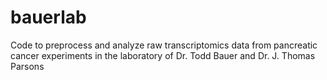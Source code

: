 # bauerlab
Code to preprocess and analyze raw transcriptomics data from pancreatic cancer experiments in the laboratory of Dr. Todd Bauer and Dr. J. Thomas Parsons
